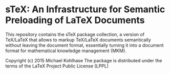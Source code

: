 sTeX: An Infrastructure for Semantic Preloading of LaTeX Documents
====

This repository contains the sTeX package collection, a version of TeX/LaTeX that allows
to markup TeX/LaTeX documents semantically without leaving the document format,
essentially turning it into a document format for mathematical knowledge management (MKM).

Copyright (c) 2015 Michael Kohlhase
The package is distributed under the terms of the LaTeX Project Public License (LPPL)
